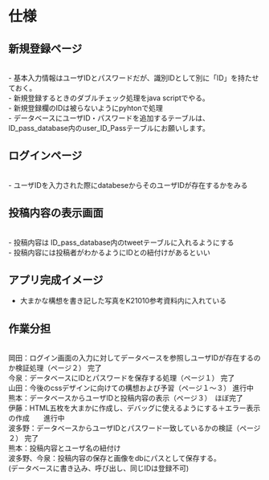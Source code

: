 # 仕様

## 新規登録ページ
<br> - 基本入力情報はユーザIDとパスワードだが、識別IDとして別に「ID」を持たせておく。 
<br> - 新規登録するときのダブルチェック処理をjava scriptでやる。 
<br> - 新規登録欄のIDは被らないようにpyhtonで処理 
<br> - データベースにユーザID・パスワードを追加するテーブルは、ID_pass_database内のuser_ID_Passテーブルにお願いします。 


## ログインページ 
<br> - ユーザIDを入力された際にdatabeseからそのユーザIDが存在するかをみる  

## 投稿内容の表示画面 
<br> - 投稿内容は ID_pass_database内のtweetテーブルに入れるようにする 
<br> - 投稿内容には投稿者がわかるようにIDとの紐付けがあるといい 

 

## アプリ完成イメージ
- 大まかな構想を書き記した写真をK21010参考資料内に入れている

## 作業分担
<br>岡田：ログイン画面の入力に対してデータベースを参照しユーザIDが存在するのか検証処理（ページ２） 完了
<br>今泉：データベースにIDとパスワードを保存する処理（ページ１） 完了
<br>山田：今後のcssデザインに向けての構想および予習（ページ１〜３） 進行中
<br>熊本：データベースからユーザIDと投稿内容の表示（ページ３）　ほぼ完了
<br>伊藤：HTML五枚を大まかに作成し、デバッグに使えるようにする＋エラー表示の作成　　進行中
<br>波多野：データベースからユーザIDとパスワード一致しているかの検証（ページ２） 完了
<br>熊本：投稿内容とユーザ名の紐付け
<br>波多野、今泉：投稿内容の保存と画像をdbにパスとして保存する。
<br>(データベースに書き込み、呼び出し、同じIDは登録不可) 



